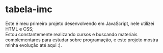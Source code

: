 <h1>tabela-imc</h1>

Este é meu primeiro projeto desenvolvendo em JavaScript, nele utilizei HTML e CSS; <br>
Estou constantemente realizando cursos e buscando materiais complementares para estudar sobre programação, e este projeto mostra minha evolução até aqui :).
